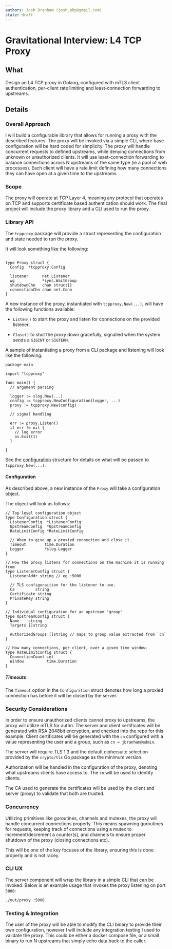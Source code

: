 ```yaml
---
authors: Josh Branham (josh.php@gmail.com)
state: draft
---
```


# Gravitational Interview: L4 TCP Proxy

## What

Design an L4 TCP proxy in Golang, configured with mTLS client authentication, per-client rate limiting and least-connection forwarding
to upstreams.

## Details

### Overall Approach

I will build a configurable library that allows for running a proxy with the described features. The proxy will be invoked via a simple
CLI, where base configuration will be hard coded for simplicity. The proxy will handle concurrent requests to defined upstreams, while
denying connections from unknown or unauthorized clients. It will use least-connection forwarding to balance connections across N
upstreams of the same type (ie a pool of web processes). Each client will have a rate limit defining how many connections they can
have open at a given time to the upstreams.

### Scope

The proxy will operate at TCP Layer 4, meaning any protocol that operates on TCP and supports certificate based authentication
should work. The final project will include the proxy library and a CLI used to run the proxy.

### Library API

The `tcpproxy` package will provide a struct representing the configuration and state needed to run the proxy.

It will look something like the following:

```golang

type Proxy struct {
  Config  *tcpproxy.Config

  listener      net.Listener
  wg            *sync.WaitGroup
  shutdownChn   chan struct{}
  connectionChn chan net.Conn
}
```

A new instance of the proxy, instantiated with `tcpproxy.New(...)`, will have the following functions available:

* `Listen()` to start the proxy and listen for connections on the provided listener.

* `Close()` to shut the proxy down gracefully, signalled when the system sends a `SIGINT` or `SIGTERM`.

A sample of instantiating a proxy from a CLI package and listening will look like the following:

```golang
package main

import "tcpproxy"

func main() {
  // argument parsing

  logger := slog.New(...)
  config := tcpproxy.NewConfiguration(logger, ...)
  proxy := tcpproxy.New(config)

  // signal handling

  err := proxy.Listen()
  if err != nil {
    // log error
    os.Exit(1)
  }

}
```

See the [configuration](####-Configuration) structure for details on what will be passed to `tcpproxy.New(...)`.

#### Configuration

As described above, a new instance of the `Proxy` will take a configuration object.

The object will look as follows:

```golang
// Top level configuration object
type Configuration struct {
  ListenerConfig  *ListenerConfig
  UpstreamConfig  *UpstreamConfig
  RateLimitConfig *RateLimitConfig

  // When to give up a proxied connection and close it.
  Timeout        time.Duration
  Logger         *slog.Logger
}

// How the proxy listens for connections on the machine it is running from
type ListenerConfig struct {
  ListenerAddr string // eg :5000

  // TLS configuraition for the listener to use.
  Ca         string
  Certificate string
  PrivateKey string
}

// Individual configuration for an upstream "group"
type UpstreamConfig struct {
  Name    string
  Targets []string

  AuthorizedGroups []string // maps to group value extracted from `cn`
}

// How many connections, per client, over a given time window.
type RateLimitConfig struct {
  ConnectionCount int
  Window          time.Duration
}
```

##### Timeouts

The `Timeout` option in the `Configuration` struct denotes how long a proxied connection has before it will be closed by the server.

### Security Considerations

In order to ensure unauthorized clients cannot proxy to upstreams, the proxy will utilize mTLS for authn. The server and client certificates will
be generated with RSA 2048bit encryption, and checked into the repo for this example. Client certificates will be generated with the `cn`
configured with a value representing the user and a group, such as `cn = jbranham@admin`.

The server will require TLS 1.3 and the default ciphersuite selection provided by the `crypto/tls` Go package as the minimum version.

Authorization will be handled in the configuration of the proxy, denoting what upstreams clients have access to. The `cn` will be used
to identify clients.

The CA used to generate the certificates will be used by the client and server (proxy) to validate that both are trusted.

### Concurrency

Utilizing primitives like goroutines, channels and mutexes, the proxy will handle concurrent connections properly. This means spawning goroutines for requests,
keeping track of connections using a mutex to increment/decrement a counter(s), and channels to ensure proper shutdown of the proxy (closing connections etc).

This will be one of the key focuses of the library, ensuring this is done properly and is not racey.

### CLI UX

The server component will wrap the library in a simple CLI that can be invoked. Below is an example usage that invokes the proxy listening on port `5000`:

```bash
./out/proxy :5000
```

### Testing & Integration

The user of the proxy will be able to modify the CLI binary to provide their own configuration, however I will include any integration testing I used
to validate the proxy. This could be either a docker compose file, or a small binary to run N upstreams that simply echo data back to the caller.
